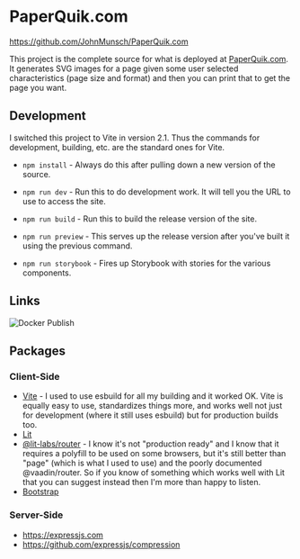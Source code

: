 # PaperQuik.com

https://github.com/JohnMunsch/PaperQuik.com

This project is the complete source for what is deployed at [PaperQuik.com](https://PaperQuik.com). It generates SVG images for a page given some user selected characteristics (page size and format) and then you can print that to get the page you want.

## Development

I switched this project to Vite in version 2.1. Thus the commands for development, building, etc. are the standard ones for Vite.

- `npm install` - Always do this after pulling down a new version of the source.

- `npm run dev` - Run this to do development work. It will tell you the URL to use to access the site.
- `npm run build` - Run this to build the release version of the site.
- `npm run preview` - This serves up the release version after you've built it using the previous command.
- `npm run storybook` - Fires up Storybook with stories for the various components.

## Links

![Docker Publish](https://github.com/JohnMunsch/PaperQuik.com/actions/workflows/docker-publish.yml/badge.svg)

## Packages

### Client-Side

- [Vite](https://vitejs.dev) - I used to use esbuild for all my building and it worked OK. Vite is equally easy to use, standardizes things more, and works well not just for development (where it still uses esbuild) but for production builds too.
- [Lit](https://lit.dev)
- [@lit-labs/router](https://www.npmjs.com/package/@lit-labs/router) - I know it's not "production ready" and I know that it requires a polyfill to be used on some browsers, but it's still better than "page" (which is what I used to use) and the poorly documented @vaadin/router. So if you know of something which works well with Lit that you can suggest instead then I'm more than happy to listen.
- [Bootstrap](https://getbootstrap.com)

### Server-Side

- https://expressjs.com
- https://github.com/expressjs/compression
